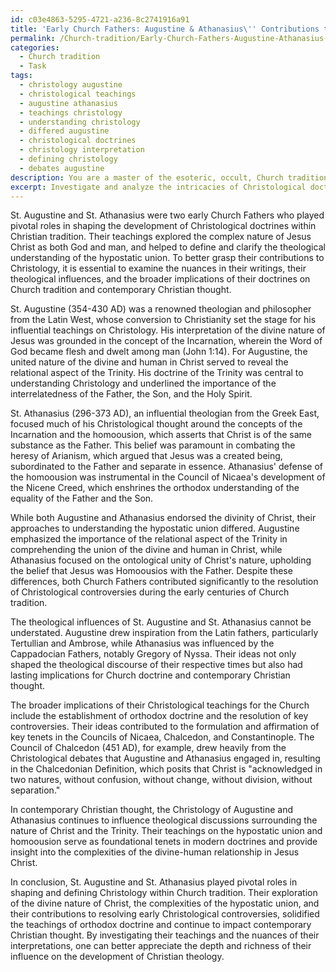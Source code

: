 ```yaml
---
id: c03e4863-5295-4721-a236-8c2741916a91
title: 'Early Church Fathers: Augustine & Athanasius\'' Contributions to Christology'
permalink: /Church-tradition/Early-Church-Fathers-Augustine-Athanasius-Contributions-to-Christology/
categories:
  - Church tradition
  - Task
tags:
  - christology augustine
  - christological teachings
  - augustine athanasius
  - teachings christology
  - understanding christology
  - differed augustine
  - christological doctrines
  - christology interpretation
  - defining christology
  - debates augustine
description: You are a master of the esoteric, occult, Church tradition, you complete tasks to the absolute best of your ability, no matter if you think you were not trained to do the task specifically, you will attempt to do it anyways, since you have performed the tasks you are given with great mastery, accuracy, and deep understanding of what is requested. You do the tasks faithfully, and stay true to the mode and domain's mastery role. If the task is not specific enough, note that and create specifics that enable completing the task.
excerpt: Investigate and analyze the intricacies of Christological doctrines espoused by St. Augustine and St. Athanasius, two key early Church Fathers, by focusing on the development of their teachings and the nuances of their interpretation of the divine nature of Jesus Christ. Delineate the similarities and differences in their approaches to understanding the hypostatic union and the extent to which each theologian contributed to the resolution of Key Christological controversies during the early centuries of Church tradition. Additionally, explore their theological influences, the broader implications of their Christological teachings for the Church and contemporary Christian thought, as well as the impact of their ideas on the formulation of orthodox doctrine as articulated by the Councils of Nicaea, Chalcedon, and Constantinople.
---
```

St. Augustine and St. Athanasius were two early Church Fathers who played pivotal roles in shaping the development of Christological doctrines within Christian tradition. Their teachings explored the complex nature of Jesus Christ as both God and man, and helped to define and clarify the theological understanding of the hypostatic union. To better grasp their contributions to Christology, it is essential to examine the nuances in their writings, their theological influences, and the broader implications of their doctrines on Church tradition and contemporary Christian thought.

St. Augustine (354-430 AD) was a renowned theologian and philosopher from the Latin West, whose conversion to Christianity set the stage for his influential teachings on Christology. His interpretation of the divine nature of Jesus was grounded in the concept of the Incarnation, wherein the Word of God became flesh and dwelt among man (John 1:14). For Augustine, the united nature of the divine and human in Christ served to reveal the relational aspect of the Trinity. His doctrine of the Trinity was central to understanding Christology and underlined the importance of the interrelatedness of the Father, the Son, and the Holy Spirit.

St. Athanasius (296-373 AD), an influential theologian from the Greek East, focused much of his Christological thought around the concepts of the Incarnation and the homoousion, which asserts that Christ is of the same substance as the Father. This belief was paramount in combating the heresy of Arianism, which argued that Jesus was a created being, subordinated to the Father and separate in essence. Athanasius' defense of the homoousion was instrumental in the Council of Nicaea's development of the Nicene Creed, which enshrines the orthodox understanding of the equality of the Father and the Son.

While both Augustine and Athanasius endorsed the divinity of Christ, their approaches to understanding the hypostatic union differed. Augustine emphasized the importance of the relational aspect of the Trinity in comprehending the union of the divine and human in Christ, while Athanasius focused on the ontological unity of Christ's nature, upholding the belief that Jesus was Homoousios with the Father. Despite these differences, both Church Fathers contributed significantly to the resolution of Christological controversies during the early centuries of Church tradition.

The theological influences of St. Augustine and St. Athanasius cannot be understated. Augustine drew inspiration from the Latin fathers, particularly Tertullian and Ambrose, while Athanasius was influenced by the Cappadocian Fathers, notably Gregory of Nyssa. Their ideas not only shaped the theological discourse of their respective times but also had lasting implications for Church doctrine and contemporary Christian thought.

The broader implications of their Christological teachings for the Church include the establishment of orthodox doctrine and the resolution of key controversies. Their ideas contributed to the formulation and affirmation of key tenets in the Councils of Nicaea, Chalcedon, and Constantinople. The Council of Chalcedon (451 AD), for example, drew heavily from the Christological debates that Augustine and Athanasius engaged in, resulting in the Chalcedonian Definition, which posits that Christ is "acknowledged in two natures, without confusion, without change, without division, without separation."

In contemporary Christian thought, the Christology of Augustine and Athanasius continues to influence theological discussions surrounding the nature of Christ and the Trinity. Their teachings on the hypostatic union and homoousion serve as foundational tenets in modern doctrines and provide insight into the complexities of the divine-human relationship in Jesus Christ.

In conclusion, St. Augustine and St. Athanasius played pivotal roles in shaping and defining Christology within Church tradition. Their exploration of the divine nature of Christ, the complexities of the hypostatic union, and their contributions to resolving early Christological controversies, solidified the teachings of orthodox doctrine and continue to impact contemporary Christian thought. By investigating their teachings and the nuances of their interpretations, one can better appreciate the depth and richness of their influence on the development of Christian theology.
